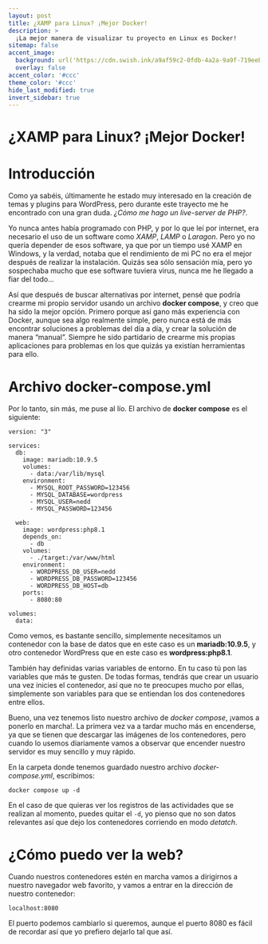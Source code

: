 ```yaml
---
layout: post
title: ¿XAMP para Linux? ¡Mejor Docker!
description: >
  ¡La mejor manera de visualizar tu proyecto en Linux es Docker!
sitemap: false
accent_image: 
  background: url('https://cdn.swish.ink/a9af59c2-0fdb-4a2a-9a9f-719eeb17b3b0/media/docker-wordpress.png') center/cover
  overlay: false
accent_color: '#ccc'
theme_color: '#ccc'
hide_last_modified: true
invert_sidebar: true
---
```


# ¿XAMP para Linux? ¡Mejor Docker!

# Introducción
Como ya sabéis, últimamente he estado muy interesado en la creación de temas y plugins para WordPress, pero durante este trayecto me he encontrado con una gran duda. _¿Cómo me hago un live-server de PHP?_.


Yo nunca antes había programado con PHP, y por lo que leí por internet, era necesario el uso de un software como _XAMP_, _LAMP_ o _Laragon_. Pero yo no quería depender de esos software, ya que por un tiempo usé XAMP en Windows, y la verdad, notaba que el rendimiento de mi PC no era el mejor después de realizar la instalación. Quizás sea sólo sensación mía, pero yo sospechaba mucho que ese software tuviera virus, nunca me he llegado a fiar del todo...


Así que después de buscar alternativas por internet, pensé que podría crearme mi propio servidor usando un archivo __docker compose__, y creo que ha sido la mejor opción. Primero porque así gano más experiencia con Docker, aunque sea algo realmente simple, pero nunca está de más encontrar soluciones a problemas del día a día, y crear la solución de manera “manual”. Siempre he sido partidario de crearme mis propias aplicaciones para problemas en los que quizás ya existían herramientas para ello.

# Archivo docker-compose.yml
Por lo tanto, sin más, me puse al lío. El archivo de __docker compose__ es el siguiente:

```docker
version: "3"

services:
  db:
    image: mariadb:10.9.5
    volumes:
      - data:/var/lib/mysql
    environment:
      - MYSQL_ROOT_PASSWORD=123456
      - MYSQL_DATABASE=wordpress
      - MYSQL_USER=nedd
      - MYSQL_PASSWORD=123456

  web:
    image: wordpress:php8.1
    depends_on:
      - db
    volumes:
      - ./target:/var/www/html
    environment:
      - WORDPRESS_DB_USER=nedd
      - WORDPRESS_DB_PASSWORD=123456
      - WORDPRESS_DB_HOST=db
    ports:
      - 8080:80

volumes:
  data:
```


Como vemos, es bastante sencillo, simplemente necesitamos un contenedor con la base de datos que en este caso es un __mariadb:10.9.5__, y otro contenedor WordPress que en este caso es __wordpress:php8.1__.


También hay definidas varias variables de entorno. En tu caso tú pon las variables que más te gusten. De todas formas, tendrás que crear un usuario una vez inicies el contenedor, así que no te preocupes mucho por ellas, simplemente son variables para que se entiendan los dos contenedores entre ellos.


Bueno, una vez tenemos listo nuestro archivo de _docker compose_, ¡vamos a ponerlo en marcha!. La primera vez va a tardar mucho más en encenderse, ya que se tienen que descargar las imágenes de los contenedores, pero cuando lo usemos diariamente vamos a observar que encender nuestro servidor es muy sencillo y muy rápido.


En la carpeta donde tenemos guardado nuestro archivo _docker-compose.yml_, escribimos:

```docker
docker compose up -d
```


En el caso de que quieras ver los registros de las actividades que se realizan al momento, puedes quitar el `-d`, yo pienso que no son datos relevantes así que dejo los contenedores corriendo en modo _detatch_.

# ¿Cómo puedo ver la web?
Cuando nuestros contenedores estén en marcha vamos a dirigirnos a nuestro navegador web favorito, y vamos a entrar en la dirección de nuestro contenedor:

```
localhost:8080
```

El puerto podemos cambiarlo si queremos, aunque el puerto 8080 es fácil de recordar así que yo prefiero dejarlo tal que así.
